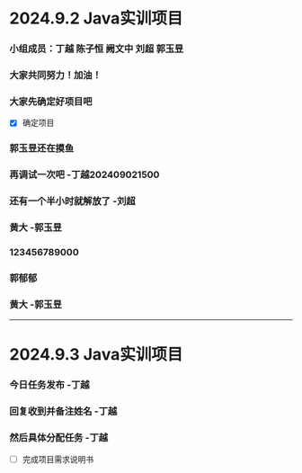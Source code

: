 # 2024.9.2 Java实训项目
### 小组成员：丁越 陈子恒 阙文中 刘超 郭玉昱
### 大家共同努力！加油！
### 大家先确定好项目吧
- [x] 确定项目
### 郭玉昱还在摸鱼
### 再调试一次吧 -丁越202409021500
### 还有一个半小时就解放了  -刘超
###  黄大 -郭玉昱
### 123456789000
### 郭郁郁
### 黄大 -郭玉昱

---
# 2024.9.3 Java实训项目
### 今日任务发布 -丁越 
### 回复收到并备注姓名 -丁越
### 然后具体分配任务 -丁越 
- [ ] 完成项目需求说明书
  
